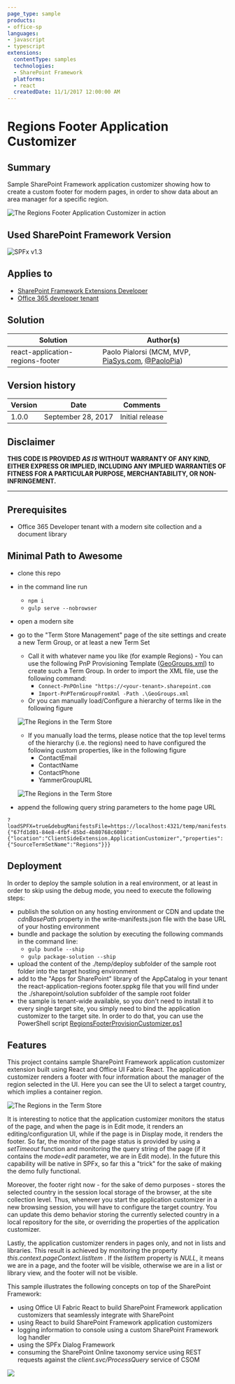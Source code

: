 ```yaml
---
page_type: sample
products:
- office-sp
languages:
- javascript
- typescript
extensions:
  contentType: samples
  technologies:
  - SharePoint Framework
  platforms:
  - react
  createdDate: 11/1/2017 12:00:00 AM
---
```

# Regions Footer Application Customizer

## Summary

Sample SharePoint Framework application customizer showing how to create a custom footer for modern pages, in order to show data about an area manager for a specific region.

![The Regions Footer Application Customizer in action](./assets/Regions-Footer.png)

## Used SharePoint Framework Version

![SPFx v1.3](https://img.shields.io/badge/SPFx-1.3-green.svg)

## Applies to

* [SharePoint Framework Extensions Developer](https://dev.office.com/sharepoint/docs/spfx/extensions/overview-extensions)
* [Office 365 developer tenant](http://dev.office.com/sharepoint/docs/spfx/set-up-your-developer-tenant)

## Solution

Solution|Author(s)
--------|---------
react-application-regions-footer|Paolo Pialorsi (MCM, MVP, [PiaSys.com](https://piasys.com), [@PaoloPia](https://twitter.com/PaoloPia))

## Version history

Version|Date|Comments
-------|----|--------
1.0.0|September 28, 2017|Initial release

## Disclaimer

**THIS CODE IS PROVIDED *AS IS* WITHOUT WARRANTY OF ANY KIND, EITHER EXPRESS OR IMPLIED, INCLUDING ANY IMPLIED WARRANTIES OF FITNESS FOR A PARTICULAR PURPOSE, MERCHANTABILITY, OR NON-INFRINGEMENT.**

---

## Prerequisites

* Office 365 Developer tenant with a modern site collection and a document library

## Minimal Path to Awesome

* clone this repo
* in the command line run
  * `npm i`
  * `gulp serve --nobrowser`
* open a modern site
* go to the "Term Store Management" page of the site settings and create a new Term Group, or at least a new Term Set
  * Call it with whatever name you like (for example Regions) - You can use the following PnP Provisioning Template ([GeoGroups.xml](./GeoGroups.xml)) to create such a Term Group. In order to import the XML file, use the following command:
    * `Connect-PnPOnline "https://<your-tenant>.sharepoint.com`
    * `Import-PnPTermGroupFromXml -Path .\GeoGroups.xml`
  * Or you can manually load/Configure a hierarchy of terms like in the following figure

  ![The Regions in the Term Store](./assets/Regions-Footer-Taxonomy.png)

  * If you manually load the terms, please notice that the top level terms of the hierarchy (i.e. the regions) need to have configured the following custom properties, like in the following figure
    * ContactEmail
    * ContactName
    * ContactPhone
    * YammerGroupURL

  ![The Regions in the Term Store](./assets/Regions-Footer-Taxonomy-Custom-Properties.png)

* append the following query string parameters to the home page URL

```text
?loadSPFX=true&debugManifestsFile=https://localhost:4321/temp/manifests.js&customActions={"67fd1d01-84e8-4fbf-85bd-4b80768c6080":{"location":"ClientSideExtension.ApplicationCustomizer","properties":{"SourceTermSetName":"Regions"}}}
```

## Deployment

In order to deploy the sample solution in a real environment, or at least in order to skip using the debug mode, you need to execute the following steps:
* publish the solution on any hosting environment or CDN and update the _cdnBasePath_ property in the write-manifests.json file with the base URL of your hosting environment
* bundle and package the solution by executing the following commands in the command line:
  * `gulp bundle --ship`
  * `gulp package-solution --ship`
* upload the content of the ./temp/deploy subfolder of the sample root folder into the target hosting environment
* add to the "Apps for SharePoint" library of the AppCatalog in your tenant the react-application-regions footer.sppkg file that you will find under the ./sharepoint/solution subfolder of the sample root folder
* the sample is tenant-wide available, so you don't need to install it to every single target site, you simply need to bind the application customizer to the target site. In order to do that, you can use the PowerShell script [RegionsFooterProvisionCustomizer.ps1](./RegionsFooterProvisionCustomizer.ps1)

## Features

This project contains sample SharePoint Framework application customizer extension built using React and Office UI Fabric React. The application customizer renders a footer with four information about the manager of the region selected in the UI. Here you can see the UI to select a target country,
which implies a container region.

![The Regions in the Term Store](./assets/Regions-Footer-Config.png)

It is interesting to notice that the application customizer monitors the status of the page, and when the page is in Edit mode, it renders an editing/configuration UI, while if the page is in Display mode, it renders the footer.
So far, the monitor of the page status is provided by using a _setTimeout_ function and monitoring the query string of the page (if it contains the _mode=edit_ parameter, we are in Edit mode). In the future this capability will be native in SPFx, so far this a "trick" for the sake of making the demo fully functional.

Moreover, the footer right now - for the sake of demo purposes - stores the selected country in the session local storage of the browser, at the site collection level. Thus, whenever you start the application customizer in a new browsing session, you will have to configure the target country. You can update this demo behavior storing the currently selected country in a local repository for the site, or overriding the properties of the application customizer.

Lastly, the application customizer renders in pages only, and not in lists and libraries. This result is achieved by monitoring the property _this.context.pageContext.listItem_ . If the _listItem_ property is _NULL_, it means we are in a page, and the footer will be visible, otherwise we are in a list or library view, and the footer will not be visible.

This sample illustrates the following concepts on top of the SharePoint Framework:

* using Office UI Fabric React to build SharePoint Framework application customizers that seamlessly integrate with SharePoint
* using React to build SharePoint Framework application customizers
* logging information to console using a custom SharePoint Framework log handler
* using the SPFx Dialog Framework
* consuming the SharePoint Online taxonomy service using REST requests against the _client.svc/ProcessQuery_ service of CSOM

![](https://m365-visitor-stats.azurewebsites.net/sp-dev-fx-extensions/samples/react-application-regions-footer)
